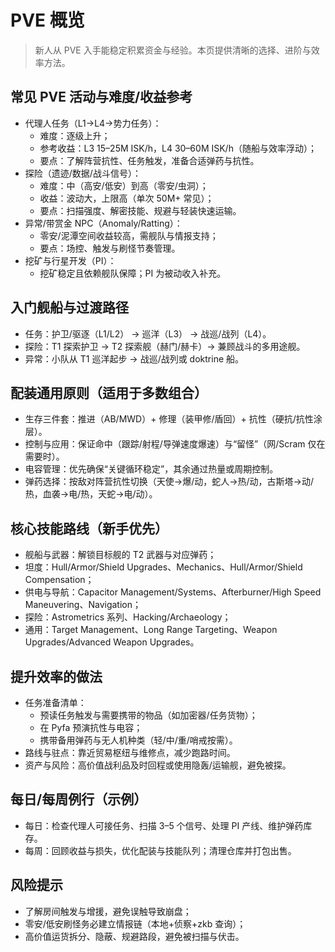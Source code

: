 # PVE 概览

> 新人从 PVE 入手能稳定积累资金与经验。本页提供清晰的选择、进阶与效率方法。

## 常见 PVE 活动与难度/收益参考
- 代理人任务（L1→L4→势力任务）：
  - 难度：逐级上升；
  - 参考收益：L3 15–25M ISK/h，L4 30–60M ISK/h（随船与效率浮动）；
  - 要点：了解阵营抗性、任务触发，准备合适弹药与抗性。
- 探险（遗迹/数据/战斗信号）：
  - 难度：中（高安/低安）到高（零安/虫洞）；
  - 收益：波动大，上限高（单次 50M+ 常见）；
  - 要点：扫描强度、解密技能、规避与轻装快速运输。
- 异常/带赏金 NPC（Anomaly/Ratting）：
  - 零安/泥潭空间收益较高，需舰队与情报支持；
  - 要点：场控、触发与刷怪节奏管理。
- 挖矿与行星开发（PI）：
  - 挖矿稳定且依赖舰队保障；PI 为被动收入补充。

## 入门舰船与过渡路径
- 任务：护卫/驱逐（L1/L2） → 巡洋（L3） → 战巡/战列（L4）。
- 探险：T1 探索护卫 → T2 探索舰（赫门/赫卡）→ 兼顾战斗的多用途舰。
- 异常：小队从 T1 巡洋起步 → 战巡/战列或 doktrine 船。

## 配装通用原则（适用于多数组合）
- 生存三件套：推进（AB/MWD）+ 修理（装甲修/盾回）+ 抗性（硬抗/抗性涂层）。
- 控制与应用：保证命中（跟踪/射程/导弹速度爆速）与“留怪”（网/Scram 仅在需要时）。
- 电容管理：优先确保“关键循环稳定”，其余通过热量或周期控制。
- 弹药选择：按敌对阵营抗性切换（天使→爆/动，蛇人→热/动，古斯塔→动/热，血袭→电/热，天蛇→电/动）。

## 核心技能路线（新手优先）
- 舰船与武器：解锁目标舰的 T2 武器与对应弹药；
- 坦度：Hull/Armor/Shield Upgrades、Mechanics、Hull/Armor/Shield Compensation；
- 供电与导航：Capacitor Management/Systems、Afterburner/High Speed Maneuvering、Navigation；
- 探险：Astrometrics 系列、Hacking/Archaeology；
- 通用：Target Management、Long Range Targeting、Weapon Upgrades/Advanced Weapon Upgrades。

## 提升效率的做法
- 任务准备清单：
  - 预读任务触发与需要携带的物品（如加密器/任务货物）；
  - 在 Pyfa 预演抗性与电容；
  - 携带备用弹药与无人机种类（轻/中/重/哨戒按需）。
- 路线与驻点：靠近贸易枢纽与维修点，减少跑路时间。
- 资产与风险：高价值战利品及时回程或使用隐轰/运输舰，避免被探。

## 每日/每周例行（示例）
- 每日：检查代理人可接任务、扫描 3–5 个信号、处理 PI 产线、维护弹药库存。
- 每周：回顾收益与损失，优化配装与技能队列；清理仓库并打包出售。

## 风险提示
- 了解房间触发与增援，避免误触导致崩盘；
- 零安/低安刷怪务必建立情报链（本地+侦察+zkb 查询）；
- 高价值运货拆分、隐蔽、规避路段，避免被扫描与伏击。